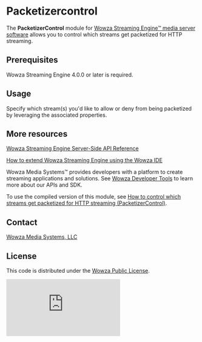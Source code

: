 # Packetizercontrol 
The **PacketizerControl** module for [Wowza Streaming Engine™ media server software](https://www.wowza.com/products/streaming-engine) allows you to control which streams get packetized for HTTP streaming.

## Prerequisites
Wowza Streaming Engine 4.0.0 or later is required.

## Usage
Specify which stream(s) you'd like to allow or deny from being packetized by leveraging the associated properties.

## More resources
[Wowza Streaming Engine Server-Side API Reference](https://www.wowza.com/resources/WowzaStreamingEngine_ServerSideAPI.pdf)

[How to extend Wowza Streaming Engine using the Wowza IDE](https://www.wowza.com/forums/content.php?759-How-to-extend-Wowza-Streaming-Engine-using-the-Wowza-IDE)

Wowza Media Systems™ provides developers with a platform to create streaming applications and solutions. See [Wowza Developer Tools](https://www.wowza.com/resources/developers) to learn more about our APIs and SDK.

To use the compiled version of this module, see [How to control which streams get packetized for HTTP streaming (PacketizerControl)](https://www.wowza.com/forums/content.php?476-How-to-control-which-streams-get-packetized-for-HTTP-streaming-(PacketizerControl)).

## Contact
[Wowza Media Systems, LLC](https://www.wowza.com/contact)

## License
This code is distributed under the [Wowza Public License](https://github.com/WowzaMediaSystems/wse-plugin-packetizercontrol/blob/master/LICENSE.txt).

![alt tag](http://wowzalogs.com/stats/githubimage.php?plugin=wse-plugin-packetizercontrol)
